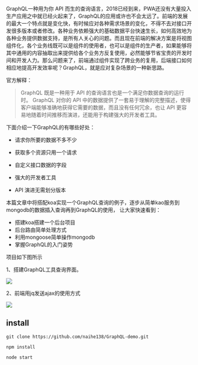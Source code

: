 GraphQL一种用为你 API 而生的查询语言，2018已经到来，PWA还没有大量投入生产应用之中就已经火起来了，GraphQL的应用或许也不会太远了。前端的发展的最大一个特点就是变化快，有时候应对各种需求场景的变化，不得不去对接口开发很多版本或者修改。各种业务依赖强大的基础数据平台快速生长，如何高效地为各种业务提供数据支持，是所有人关心的问题。而且现在前端的解决方案是将视图组件化，各个业务线既可以是组件的使用者，也可以是组件的生产者，如果能够将其中通用的内容抽取出来提供给各个业务方反复使用，必然能够节省宝贵的开发时间和开发人力。那么问题来了，前端通过组件实现了跨业务的复用，后端接口如何相应地提高开发效率呢？GraphQL，就是应对复杂场景的一种新思路。

官方解释：

>GraphQL 既是一种用于 API 的查询语言也是一个满足你数据查询的运行时。 GraphQL 对你的 API 中的数据提供了一套易于理解的完整描述，使得客户端能够准确地获得它需要的数据，而且没有任何冗余，也让 API 更容易地随着时间推移而演进，还能用于构建强大的开发者工具。

下面介绍一下GraphQL的有哪些好处：

* 请求你所要的数据不多不少

* 获取多个资源只用一个请求

* 自定义接口数据的字段

* 强大的开发者工具

* API 演进无需划分版本


本篇文章中将搭配koa实现一个GraphQL查询的例子，逐步从简单kao服务到mongodb的数据插入查询再到GraphQL的使用，
让大家快速看到：

* 搭建koa搭建一个后台项目
* 后台路由简单处理方式
* 利用mongoose简单操作mongodb
* 掌握GraphQL的入门姿势

项目如下图所示

1、搭建GraphQL工具查询界面。

![](https://user-gold-cdn.xitu.io/2018/1/2/160b58e712e0db1a?w=1173&h=855&f=gif&s=1376761)

2、前端用jq发送ajax的使用方式


![](https://user-gold-cdn.xitu.io/2018/1/2/160b5927554c21cc?w=962&h=716&f=gif&s=2278918)


## install 

````
git clone https://github.com/naihe138/GraphQL-demo.git

npm install 

node start

````

